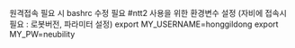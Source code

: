 원격접속 필요 시 bashrc 수정 필요
#ntt2 사용을 위한 환경변수 설정 (자비에 접속시 필요 : 로봇버전, 파라미터 설정)
export MY_USERNAME=honggildong
export MY_PW=neubility
